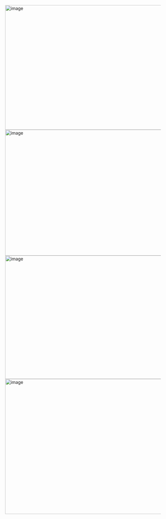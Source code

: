 <img width="938" height="403" alt="image" src="https://github.com/user-attachments/assets/b0d90660-213b-4cd2-838e-3d4f3616221b" />

<img width="938" height="407" alt="image" src="https://github.com/user-attachments/assets/b9662f4f-c569-4447-9509-84f1cfa4bf97" />

<img width="938" height="399" alt="image" src="https://github.com/user-attachments/assets/49479953-fdb5-402f-b472-3f3a568f254e" />

<img width="923" height="437" alt="image" src="https://github.com/user-attachments/assets/c27a7537-5a1f-430b-bc68-631b553ee4fe" />

